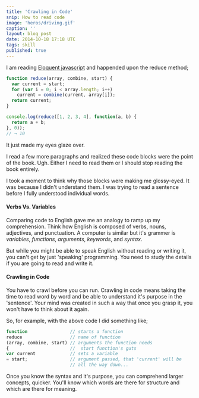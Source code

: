 ```yaml
---
title: 'Crawling in Code'
snip: How to read code
image: 'heros/driving.gif'
caption: ''
layout: blog_post
date: 2014-10-18 17:18 UTC
tags: skill
published: true
---
```


I am reading [Eloquent javascript](http://www.eloquentjavascript.com) and happended upon the reduce method;

~~~javascript
function reduce(array, combine, start) {
  var current = start;
  for (var i = 0; i < array.length; i++)
    current = combine(current, array[i]);
  return current;
}

console.log(reduce([1, 2, 3, 4], function(a, b) {
  return a + b;
}, 0));
// → 10
~~~

It just made my eyes glaze over.

I read a few more paragraphs and realized these code blocks were the point of the book. Ugh. Either I need to read them or I should stop reading the book entirely.

I took a moment to think why those blocks were making me glossy-eyed. It was because I didn't understand them. I was trying to read a sentence before I fully understood individual words.

#### Verbs Vs. Variables

Comparing code to English gave me an analogy to ramp up my comprehension.
Think how English is composed of verbs, nouns, adjectives, and punctuation. A computer is similar but it's grammer is _variables_, _functions_, _arguments_, _keywords_, and _syntax_.

But while you might be able to speak English without reading or writing it, you can't get by just 'speaking' programming. You need to study the details if you are going to read and write it.

#### Crawling in Code
You have to crawl before you can run. Crawling in code means taking the time to read word by word and be able to understand it's purpose in the 'sentence'. Your mind was created in such a way that once you grasp it, you won't have to think about it again.

So, for example, with the above code I did something like;

~~~javascript
function                // starts a function
reduce                  // name of function
(array, combine, start) // arguments the function needs
{                       //  start function's guts
var current             // sets a variable
= start;                // argument passed, that 'current' will be
                        // all the way down...
~~~

Once you know the syntax and it's purpose, you can comprehend larger concepts, quicker. You'll know which words are there for structure and which are there for meaning.
